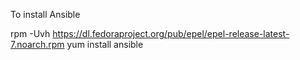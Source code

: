 To install Ansible

rpm -Uvh https://dl.fedoraproject.org/pub/epel/epel-release-latest-7.noarch.rpm
yum install ansible
